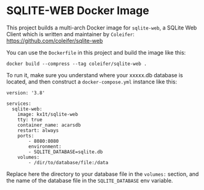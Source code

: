 # SQLITE-WEB Docker Image
This project builds a multi-arch Docker image for `sqlite-web`, a SQLite Web Client which is written and maintainer by `Coleifer`:
https://github.com/coleifer/sqlite-web

You can use the `Dockerfile` in this project and build the image like this:

`docker build --compress --tag coleifer/sqlite-web .`

To run it, make sure you understand where your xxxxx.db database is located, and then construct a `docker-compose.yml` instance like this:

```
version: '3.8'

services:
  sqlite-web:
    image: kx1t/sqlite-web
    tty: true
    container_name: acarsdb
    restart: always
    ports:
        - 8080:8080
        environment:
        - SQLITE_DATABASE=sqlite.db
    volumes:
        - /dir/to/database/file:/data
```
Replace here the directory to your database file in the `volumes:` section, and the name of the database file in the `SQLITE_DATABASE` env variable.
